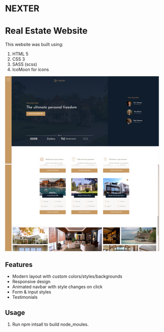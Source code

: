 # NEXTER
# Real Estate Website 

This website was built using:
1. HTML 5 <br>
2. CSS 3 <br>
3. SASS (scss) <br>
4. IcoMoon for icons


<img src="./img/Screenshot (12).png" />
<img src="./img/Screenshot (13).png" />

## Features

- Modern layout with custom colors/styles/backgrounds
- Responsive design
- Animated navbar with style changes on click
- Form & input styles
- Testimonials

## Usage
1. Run npm intsall to build node_moules. <br>